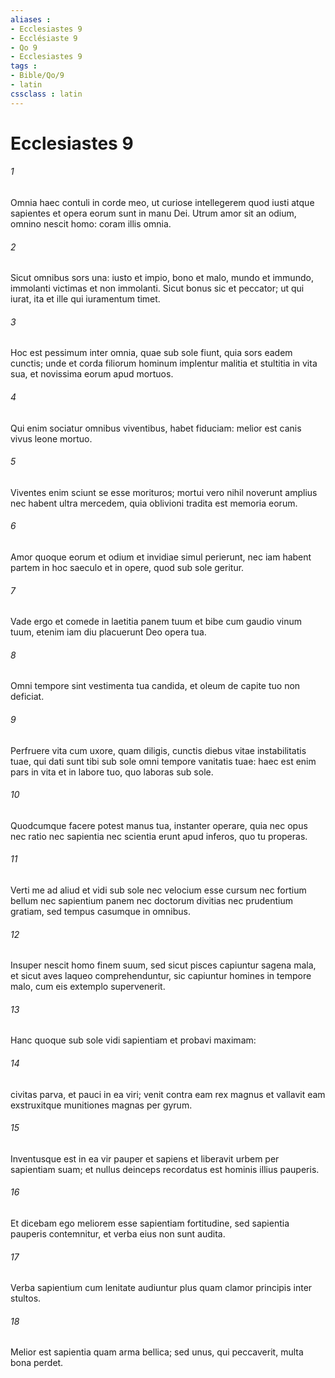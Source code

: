 ```yaml
---
aliases : 
- Ecclesiastes 9
- Ecclésiaste 9
- Qo 9
- Ecclesiastes 9
tags : 
- Bible/Qo/9
- latin
cssclass : latin
---
```


# Ecclesiastes 9

###### 1
Omnia haec contuli in corde meo, ut curiose intellegerem quod iusti atque sapientes et opera eorum sunt in manu Dei. Utrum amor sit an odium, omnino nescit homo: coram illis omnia.
###### 2
Sicut omnibus sors una: iusto et impio, bono et malo, mundo et immundo, immolanti victimas et non immolanti. Sicut bonus sic et peccator; ut qui iurat, ita et ille qui iuramentum timet.
###### 3
Hoc est pessimum inter omnia, quae sub sole fiunt, quia sors eadem cunctis; unde et corda filiorum hominum implentur malitia et stultitia in vita sua, et novissima eorum apud mortuos. 
###### 4
Qui enim sociatur omnibus viventibus, habet fiduciam: melior est canis vivus leone mortuo. 
###### 5
Viventes enim sciunt se esse morituros; mortui vero nihil noverunt amplius nec habent ultra mercedem, quia oblivioni tradita est memoria eorum. 
###### 6
Amor quoque eorum et odium et invidiae simul perierunt, nec iam habent partem in hoc saeculo et in opere, quod sub sole geritur.
###### 7
Vade ergo et comede in laetitia panem tuum et bibe cum gaudio vinum tuum, etenim iam diu placuerunt Deo opera tua.
###### 8
Omni tempore sint vestimenta tua candida, et oleum de capite tuo non deficiat.
###### 9
Perfruere vita cum uxore, quam diligis, cunctis diebus vitae instabilitatis tuae, qui dati sunt tibi sub sole omni tempore vanitatis tuae: haec est enim pars in vita et in labore tuo, quo laboras sub sole. 
###### 10
Quodcumque facere potest manus tua, instanter operare, quia nec opus nec ratio nec sapientia nec scientia erunt apud inferos, quo tu properas.
###### 11
Verti me ad aliud et vidi sub sole nec velocium esse cursum nec fortium bellum nec sapientium panem nec doctorum divitias nec prudentium gratiam, sed tempus casumque in omnibus. 
###### 12
Insuper nescit homo finem suum, sed sicut pisces capiuntur sagena mala, et sicut aves laqueo comprehenduntur, sic capiuntur homines in tempore malo, cum eis extemplo supervenerit.
###### 13
Hanc quoque sub sole vidi sapientiam et probavi maximam: 
###### 14
civitas parva, et pauci in ea viri; venit contra eam rex magnus et vallavit eam exstruxitque munitiones magnas per gyrum. 
###### 15
Inventusque est in ea vir pauper et sapiens et liberavit urbem per sapientiam suam; et nullus deinceps recordatus est hominis illius pauperis.
###### 16
Et dicebam ego meliorem esse sapientiam fortitudine, sed sapientia pauperis contemnitur, et verba eius non sunt audita.
###### 17
Verba sapientium cum lenitate audiuntur plus quam clamor principis inter stultos.
###### 18
Melior est sapientia quam arma bellica; sed unus, qui peccaverit, multa bona perdet.
